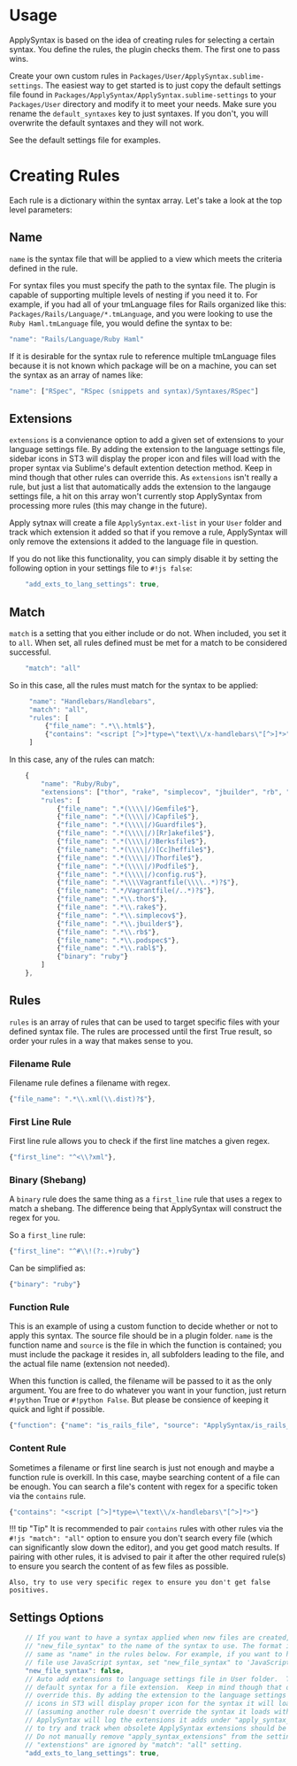 # Usage
ApplySyntax is based on the idea of creating rules for selecting a certain syntax. You define the rules, the plugin checks them. The first one to pass wins.

Create your own custom rules in `Packages/User/ApplySyntax.sublime-settings`. The easiest way to get started is to just copy the default settings file found in `Packages/ApplySyntax/ApplySyntax.sublime-settings` to your `Packages/User` directory and modify it to meet your needs. Make sure you rename the `default_syntaxes` key to just syntaxes. If you don't, you will overwrite the default syntaxes and they will not work.

See the default settings file for examples.

# Creating Rules

Each rule is a dictionary within the syntax array.  Let's take a look at the top level parameters:

## Name
`name` is the syntax file that will be applied to a view which meets the criteria defined in the rule.

For syntax files you must specify the path to the syntax file. The plugin is capable of supporting multiple levels of nesting if you need it to. For example, if you had all of your tmLanguage files for Rails organized like this: `Packages/Rails/Language/*.tmLanguage`, and you were looking to use the `Ruby Haml.tmLanguage` file, you would define the syntax to be:

```js
"name": "Rails/Language/Ruby Haml"
```

If it is desirable for the syntax rule to reference multiple tmLanguage files because it is not known which package will be on a machine, you can set the syntax as an array of names like:

```js
"name": ["RSpec", "RSpec (snippets and syntax)/Syntaxes/RSpec"]
```

## Extensions
`extensions` is a convienance option to add a given set of extensions to your language settings file.  By adding the extension to the language settings file, sidebar icons in ST3 will display the proper icon and files will load with the proper syntax via Sublime's default extention detection method.  Keep in mind though that other rules can override this.  As `extensions` isn't really a rule, but just a list that automatically adds the extension to the langauge settings file, a hit on this array won't currently stop ApplySyntax from processing more rules (this may change in the future).

Apply sytnax will create a file `ApplySyntax.ext-list` in your `User` folder and track which extension it added so that if you remove a rule, ApplySyntax will only remove the extensions it added to the language file in question.

If you do not like this functionality, you can simply disable it by setting the following option in your settings file to `#!js false`:

```js
    "add_exts_to_lang_settings": true,
```

## Match
`match` is a setting that you either include or do not.  When included, you set it to `all`.  When set, all rules defined must be met for a match to be considered successful.

```js
    "match": "all"
```

So in this case, all the rules must match for the syntax to be applied:

```js
     "name": "Handlebars/Handlebars",
     "match": "all",
     "rules": [
         {"file_name": ".*\\.html$"},
         {"contains": "<script [^>]*type=\"text\\/x-handlebars\"[^>]*>"}
     ]
```

In this case, any of the rules can match:

```js
    {
        "name": "Ruby/Ruby",
        "extensions": ["thor", "rake", "simplecov", "jbuilder", "rb", "podspec", "rabl"],
        "rules": [
            {"file_name": ".*(\\\\|/)Gemfile$"},
            {"file_name": ".*(\\\\|/)Capfile$"},
            {"file_name": ".*(\\\\|/)Guardfile$"},
            {"file_name": ".*(\\\\|/)[Rr]akefile$"},
            {"file_name": ".*(\\\\|/)Berksfile$"},
            {"file_name": ".*(\\\\|/)[Cc]heffile$"},
            {"file_name": ".*(\\\\|/)Thorfile$"},
            {"file_name": ".*(\\\\|/)Podfile$"},
            {"file_name": ".*(\\\\|/)config.ru$"},
            {"file_name": ".*\\\\Vagrantfile(\\\\..*)?$"},
            {"file_name": ".*/Vagrantfile(/..*)?$"},
            {"file_name": ".*\\.thor$"},
            {"file_name": ".*\\.rake$"},
            {"file_name": ".*\\.simplecov$"},
            {"file_name": ".*\\.jbuilder$"},
            {"file_name": ".*\\.rb$"},
            {"file_name": ".*\\.podspec$"},
            {"file_name": ".*\\.rabl$"},
            {"binary": "ruby"}
        ]
    },
```

## Rules
`rules` is an array of rules that can be used to target specific files with your defined syntax file.  The rules are processed until the first True result, so order your rules in a way that makes sense to you.

### Filename Rule
Filename rule defines a filename with regex.

```js
{"file_name": ".*\\.xml(\\.dist)?$"},
```

### First Line Rule
First line rule allows you to check if the first line matches a given regex.

```js
{"first_line": "^<\\?xml"},
```

### Binary (Shebang)
A `binary` rule does the same thing as a `first_line` rule that uses a regex to match a shebang.  The difference being that ApplySyntax will construct the regex for you.

So a `first_line` rule:

```js
{"first_line": "^#\\!(?:.+)ruby"}
```

Can be simplified as:

```js
{"binary": "ruby"}
```

### Function Rule
This is an example of using a custom function to decide whether or not to apply this syntax. The source file should be in a plugin folder. `name` is the function name and `source` is the file in which the function is contained; you must include the package it resides in, all subfolders leading to the file, and the actual file name (extension not needed).

When this function is called, the filename will be passed to it as the only argument. You are free to do whatever you want in your function, just return `#!python` True or `#!python False`.  But please be consience of keeping it quick and light if possible.

```js
{"function": {"name": "is_rails_file", "source": "ApplySyntax/is_rails_file"}}
```

### Content Rule
Sometimes a filename or first line search is just not enough and maybe a function rule is overkill.  In this case, maybe searching content of a file can be enough.  You can search a file's content with regex for a specific token via the `contains` rule.

```js
{"contains": "<script [^>]*type=\"text\\/x-handlebars\"[^>]*>"}
```

!!! tip "Tip"
    It is recommended to pair `contains` rules with other rules via the `#!js "match": "all"` option to ensure you don't search every file (which can significantly slow down the editor), and you get good match results. If pairing with other rules, it is advised to pair it after the other required rule(s) to ensure you search the content of as few files as possible.

    Also, try to use very specific regex to ensure you don't get false positives.

## Settings Options

```js
    // If you want to have a syntax applied when new files are created, set
    // "new_file_syntax" to the name of the syntax to use. The format is exactly the
    // same as "name" in the rules below. For example, if you want to have a new
    // file use JavaScript syntax, set "new_file_syntax" to 'JavaScript'.
    "new_file_syntax": false,
    // Auto add extensions to language settings file in User folder.  This changes the
    // default syntax for a file extension.  Keep in mind though that other rules can
    // override this. By adding the extension to the language settings file, sidebar
    // icons in ST3 will display proper icon for the syntax it will load with
    // (assuming another rule doesn't override the syntax it loads with).
    // ApplySyntax will log the extensions it adds under "apply_syntax_extensions"
    // to try and track when obsolete ApplySyntax extensions should be removed.
    // Do not manually remove "apply_syntax_extensions" from the settings file.
    // "extenstions" are ignored by "match": "all" setting.
    "add_exts_to_lang_settings": true,
```
